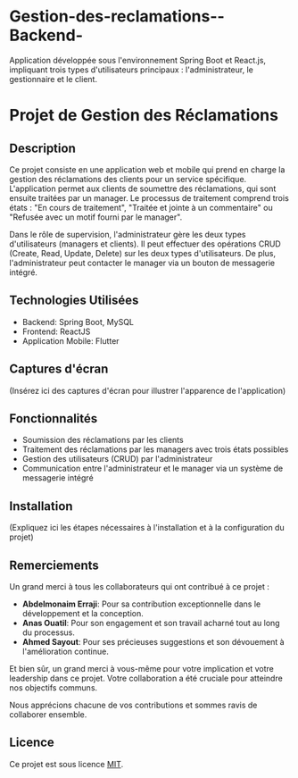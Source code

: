 # Gestion-des-reclamations--Backend-
Application développée sous l'environnement Spring Boot et React.js, impliquant trois types d'utilisateurs principaux : l'administrateur, le gestionnaire et le client.
# Projet de Gestion des Réclamations

## Description
Ce projet consiste en une application web et mobile qui prend en charge la gestion des réclamations des clients pour un service spécifique. L'application permet aux clients de soumettre des réclamations, qui sont ensuite traitées par un manager. Le processus de traitement comprend trois états : "En cours de traitement", "Traitée et jointe à un commentaire" ou "Refusée avec un motif fourni par le manager".

Dans le rôle de supervision, l'administrateur gère les deux types d'utilisateurs (managers et clients). Il peut effectuer des opérations CRUD (Create, Read, Update, Delete) sur les deux types d'utilisateurs. De plus, l'administrateur peut contacter le manager via un bouton de messagerie intégré.

## Technologies Utilisées
- Backend: Spring Boot, MySQL
- Frontend: ReactJS
- Application Mobile: Flutter

## Captures d'écran
(Insérez ici des captures d'écran pour illustrer l'apparence de l'application)

## Fonctionnalités
- Soumission des réclamations par les clients
- Traitement des réclamations par les managers avec trois états possibles
- Gestion des utilisateurs (CRUD) par l'administrateur
- Communication entre l'administrateur et le manager via un système de messagerie intégré

## Installation
(Expliquez ici les étapes nécessaires à l'installation et à la configuration du projet)

## Remerciements

Un grand merci à tous les collaborateurs qui ont contribué à ce projet :

- **Abdelmonaim Erraji**: Pour sa contribution exceptionnelle dans le développement et la conception.
- **Anas Ouatil**: Pour son engagement et son travail acharné tout au long du processus.
- **Ahmed Sayout**: Pour ses précieuses suggestions et son dévouement à l'amélioration continue.

Et bien sûr, un grand merci à vous-même pour votre implication et votre leadership dans ce projet. Votre collaboration a été cruciale pour atteindre nos objectifs communs.

Nous apprécions chacune de vos contributions et sommes ravis de collaborer ensemble.



## Licence
Ce projet est sous licence [MIT](LICENSE).

